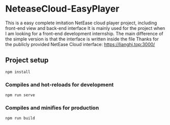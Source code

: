 # NeteaseCloud-EasyPlayer

This is a easy complete imitation NetEase cloud player project, including front-end view and back-end interface
It is mainly used for the project when I am looking for a front-end development internship. 
The main difference of the simple version is that the interface is written inside the file
Thanks for the publicly provided NetEase Cloud interface: https://lianghj.top:3000/

## Project setup
```
npm install
```

### Compiles and hot-reloads for development
```
npm run serve
```

### Compiles and minifies for production
```
npm run build
```
